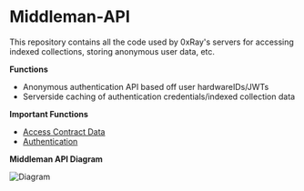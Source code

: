 # Middleman-API

This repository contains all the code used by 0xRay's servers for accessing indexed collections, storing anonymous user data, etc.

**Functions**
- Anonymous authentication API based off user hardwareIDs/JWTs
- Serverside caching of authentication credentials/indexed collection data

**Important Functions**
- [Access Contract Data](database/fiberhandlers.go)
- [Authentication](jwt/jwthandler.go)

**Middleman API Diagram**

![Diagram](https://media.discordapp.net/attachments/893372833743372321/1096610569383059506/Blank_diagram_1.png?width=1045&height=538)